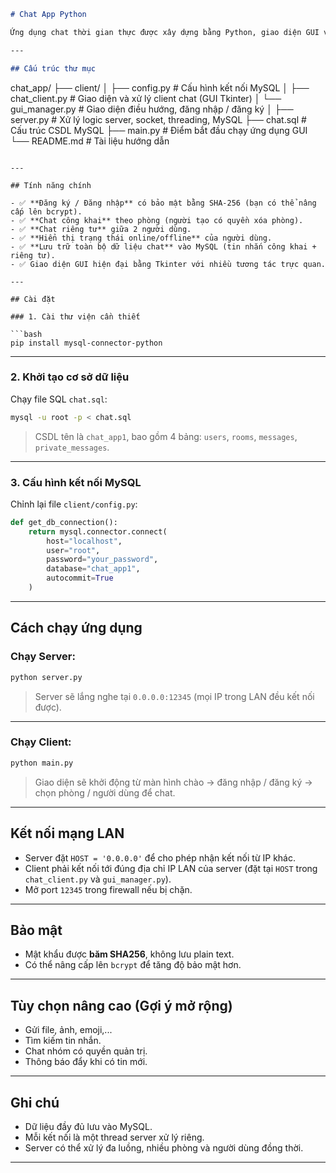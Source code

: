 

```markdown
# Chat App Python

Ứng dụng chat thời gian thực được xây dựng bằng Python, giao diện GUI với Tkinter, hỗ trợ chat công khai (theo phòng), chat riêng tư giữa các người dùng, và lưu trữ toàn bộ dữ liệu bằng MySQL.

---

## Cấu trúc thư mục

```

chat\_app/
├── client/
│   ├── config.py             # Cấu hình kết nối MySQL
│   ├── chat\_client.py        # Giao diện và xử lý client chat (GUI Tkinter)
│   └── gui\_manager.py        # Giao diện điều hướng, đăng nhập / đăng ký
│
├── server.py                 # Xử lý logic server, socket, threading, MySQL
├── chat.sql                  # Cấu trúc CSDL MySQL
├── main.py                   # Điểm bắt đầu chạy ứng dụng GUI
└── README.md                 # Tài liệu hướng dẫn

````

---

## Tính năng chính

- ✅ **Đăng ký / Đăng nhập** có bảo mật bằng SHA-256 (bạn có thể nâng cấp lên bcrypt).
- ✅ **Chat công khai** theo phòng (người tạo có quyền xóa phòng).
- ✅ **Chat riêng tư** giữa 2 người dùng.
- ✅ **Hiển thị trạng thái online/offline** của người dùng.
- ✅ **Lưu trữ toàn bộ dữ liệu chat** vào MySQL (tin nhắn công khai + riêng tư).
- ✅ Giao diện GUI hiện đại bằng Tkinter với nhiều tương tác trực quan.

---

## Cài đặt

### 1. Cài thư viện cần thiết

```bash
pip install mysql-connector-python
````

---

### 2. Khởi tạo cơ sở dữ liệu

Chạy file SQL `chat.sql`:

```bash
mysql -u root -p < chat.sql
```

> CSDL tên là `chat_app1`, bao gồm 4 bảng: `users`, `rooms`, `messages`, `private_messages`.

---

### 3. Cấu hình kết nối MySQL

Chỉnh lại file `client/config.py`:

```python
def get_db_connection():
    return mysql.connector.connect(
        host="localhost",
        user="root",
        password="your_password",
        database="chat_app1",
        autocommit=True
    )
```

---

## Cách chạy ứng dụng

### Chạy Server:

```bash
python server.py
```

> Server sẽ lắng nghe tại `0.0.0.0:12345` (mọi IP trong LAN đều kết nối được).

---

### Chạy Client:

```bash
python main.py
```

> Giao diện sẽ khởi động từ màn hình chào → đăng nhập / đăng ký → chọn phòng / người dùng để chat.

---

## Kết nối mạng LAN

* Server đặt `HOST = '0.0.0.0'` để cho phép nhận kết nối từ IP khác.
* Client phải kết nối tới đúng địa chỉ IP LAN của server (đặt tại `HOST` trong `chat_client.py` và `gui_manager.py`).
* Mở port `12345` trong firewall nếu bị chặn.

---

## Bảo mật

* Mật khẩu được **băm SHA256**, không lưu plain text.
* Có thể nâng cấp lên `bcrypt` để tăng độ bảo mật hơn.

---

## Tùy chọn nâng cao (Gợi ý mở rộng)

* Gửi file, ảnh, emoji,...
* Tìm kiếm tin nhắn.
* Chat nhóm có quyền quản trị.
* Thông báo đẩy khi có tin mới.

---

## Ghi chú

* Dữ liệu đầy đủ lưu vào MySQL.
* Mỗi kết nối là một thread server xử lý riêng.
* Server có thể xử lý đa luồng, nhiều phòng và người dùng đồng thời.

---

